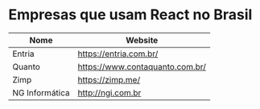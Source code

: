 # Empresas que usam React no Brasil

Nome | Website
------------ | -------
Entria | https://entria.com.br/
Quanto | https://www.contaquanto.com.br/
Zimp | https://zimp.me/
NG Informática | http://ngi.com.br
